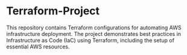 # Terraform-Project
This repository contains Terraform configurations for automating AWS infrastructure deployment. The project demonstrates best practices in Infrastructure as Code (IaC) using Terraform, including the setup of essential AWS resources.
